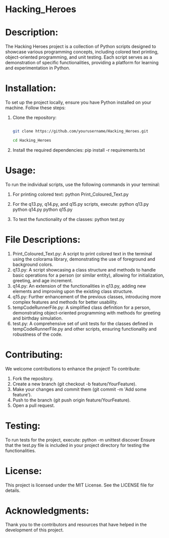 # Hacking_Heroes

# Description:
The Hacking Heroes project is a collection of Python scripts designed to showcase various programming concepts, including colored text printing, object-oriented programming, and unit testing. Each script serves as a demonstration of specific functionalities, providing a platform for learning and experimentation in Python.

# Installation:
To set up the project locally, ensure you have Python installed on your machine. Follow these steps:

1. Clone the repository:
   ```bash
   
   git clone https://github.com/yourusername/Hacking_Heroes.git

   cd Hacking_Heroes
   ```

2. Install the required dependencies:
   pip install -r requirements.txt

# Usage:
To run the individual scripts, use the following commands in your terminal:

1. For printing colored text:
   python Print_Coloured_Text.py

2. For the q13.py, q14.py, and q15.py scripts, execute:
   python q13.py
   python q14.py
   python q15.py

3. To test the functionality of the classes:
   python test.py

# File Descriptions:
1. Print_Coloured_Text.py: A script to print colored text in the terminal using the colorama library, demonstrating the use of foreground and background colors.
2. q13.py: A script showcasing a class structure and methods to handle basic operations for a person (or similar entity), allowing for initialization, greeting, and age increment.
3. q14.py: An extension of the functionalities in q13.py, adding new elements and improving upon the existing class structure.
4. q15.py: Further enhancement of the previous classes, introducing more complex features and methods for better usability.
5. tempCodeRunnerFile.py: A simplified class definition for a person, demonstrating object-oriented programming with methods for greeting and birthday simulation.
6. test.py: A comprehensive set of unit tests for the classes defined in tempCodeRunnerFile.py and other scripts, ensuring functionality and robustness of the code.

# Contributing:
We welcome contributions to enhance the project! To contribute:
1. Fork the repository.
2. Create a new branch (git checkout -b feature/YourFeature).
3. Make your changes and commit them (git commit -m 'Add some feature').
4. Push to the branch (git push origin feature/YourFeature).
5. Open a pull request.

# Testing:
To run tests for the project, execute:
python -m unittest discover
Ensure that the test.py file is included in your project directory for testing the functionalities.

# License:
This project is licensed under the MIT License. See the LICENSE file for details.

# Acknowledgments:
Thank you to the contributors and resources that have helped in the development of this project.

